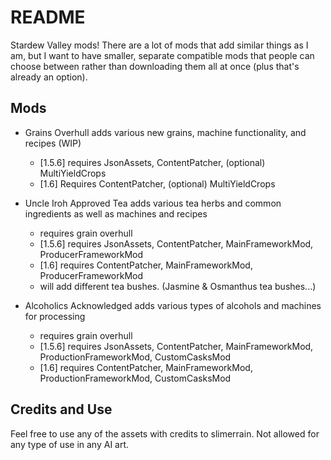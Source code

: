 # README
Stardew Valley mods! There are a lot of mods that add similar things as I am, but I want to have smaller, separate compatible mods that people can choose between rather than downloading them all at once (plus that's already an option).

## Mods
- Grains Overhull
adds various new grains, machine functionality, and recipes (WIP)
    - [1.5.6] requires JsonAssets, ContentPatcher, (optional) MultiYieldCrops
    - [1.6] Requires ContentPatcher, (optional) MultiYieldCrops

- Uncle Iroh Approved Tea
adds various tea herbs and common ingredients as well as machines and recipes
    - requires grain overhull
    - [1.5.6] requires JsonAssets, ContentPatcher, MainFrameworkMod, ProducerFrameworkMod
    - [1.6] requires ContentPatcher, MainFrameworkMod, ProducerFrameworkMod
    - will add different tea bushes. (Jasmine & Osmanthus tea bushes...)

- Alcoholics Acknowledged
adds various types of alcohols and machines for processing
    - requires grain overhull
    - [1.5.6] requires JsonAssets, ContentPatcher, MainFrameworkMod, ProductionFrameworkMod, CustomCasksMod
    - [1.6] requires ContentPatcher, MainFrameworkMod, ProductionFrameworkMod, CustomCasksMod

## Credits and Use  
Feel free to use any of the assets with credits to slimerrain.
Not allowed for any type of use in any AI art.
